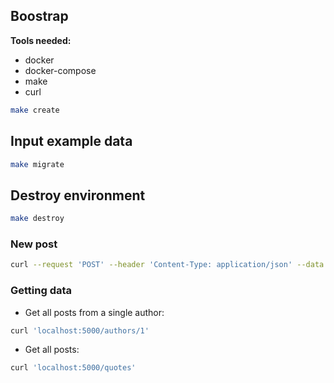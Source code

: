 ## Boostrap

**Tools needed:**
- docker
- docker-compose
- make
- curl

```bash
make create
```
## Input example data

```bash
make migrate
```
## Destroy environment

```bash
make destroy
```

### New post

```bash
curl --request 'POST' --header 'Content-Type: application/json' --data '{"author":"Peter Hintjens","content":"Simplicity is always better than functionality."}' 'localhost:5000/quotes/'
```

### Getting data

- Get all posts from a single author:
```bash
curl 'localhost:5000/authors/1'
```

- Get all posts:
```bash
curl 'localhost:5000/quotes'
```